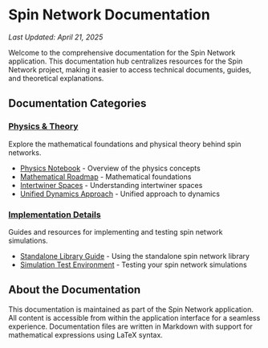 # Spin Network Documentation

*Last Updated: April 21, 2025*

Welcome to the comprehensive documentation for the Spin Network application. This documentation hub centralizes resources for the Spin Network project, making it easier to access technical documents, guides, and theoretical explanations.

## Documentation Categories

### [Physics & Theory](/docs/physics/mathematical-roadmap)

Explore the mathematical foundations and physical theory behind spin networks.

- [Physics Notebook](/docs/physics/physics-notebook) - Overview of the physics concepts
- [Mathematical Roadmap](/docs/physics/mathematical-roadmap) - Mathematical foundations
- [Intertwiner Spaces](/docs/physics/intertwiner-spaces) - Understanding intertwiner spaces
- [Unified Dynamics Approach](/docs/physics/unified-dynamics) - Unified approach to dynamics

### [Implementation Details](/docs/implementation/standalone-guide)

Guides and resources for implementing and testing spin network simulations.

- [Standalone Library Guide](/docs/implementation/standalone-guide) - Using the standalone spin network library
- [Simulation Test Environment](/docs/implementation/simulation-test) - Testing your spin network simulations

## About the Documentation

This documentation is maintained as part of the Spin Network application. All content is accessible from within the application interface for a seamless experience. Documentation files are written in Markdown with support for mathematical expressions using LaTeX syntax.
